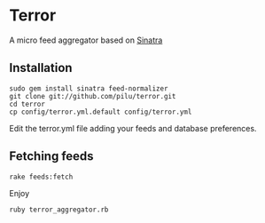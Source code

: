 Terror
===

A micro feed aggregator based on [Sinatra](http://www.sinatrarb.com/)

Installation
---

	sudo gem install sinatra feed-normalizer	
	git clone git://github.com/pilu/terror.git
	cd terror
	cp config/terror.yml.default config/terror.yml
	
Edit the terror.yml file adding your feeds and database preferences.

Fetching feeds
---

	rake feeds:fetch

Enjoy

	ruby terror_aggregator.rb